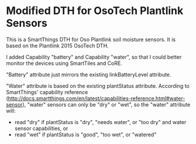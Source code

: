 # Modified DTH for OsoTech Plantlink Sensors

This is a SmartThings DTH for Oso Plantlink soil moisture sensors.  It is based on the Plantlink 2015 OsoTech DTH. 

I added Capability "battery" and Capability "water", so that I could better monitor the devices using SmartTiles and CoRE.  

"Battery" attribute just mirrors the existing linkBatteryLevel attribute.  

"Water" attribute is based on the existing plantStatus attribute.  According to SmartThings' capability reference (http://docs.smartthings.com/en/latest/capabilities-reference.html#water-sensor), "water" sensors can only be  "dry" or "wet", so the "water" attribute will:

* read "dry" if plantStatus is "dry", "needs water", or "too dry" and water sensor capabilities, or
* read "wet" if plantStatus is "good", "too wet", or "watered"
 

